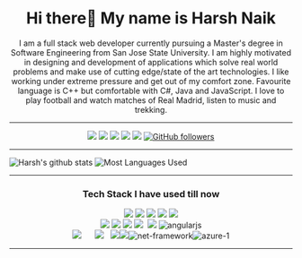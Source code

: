 <h1 align="center">Hi there👋 My name is Harsh Naik</h1>
<p align="center">
I am a full stack web developer currently pursuing a Master's degree in Software Engineering from San Jose State University. I am highly motivated in designing and development of applications which solve real world problems and make use of cutting edge/state of the art technologies. I like working under extreme pressure and get out of my comfort zone. Favourite language is C++ but comfortable with C#, Java and JavaScript. I love to play football and watch matches of Real Madrid, listen to music and trekking.
</p>
<hr>
<div align="center">
  
  [<img src="https://img.shields.io/badge/linkedin-%230077B5.svg?&style=for-the-badge&logo=linkedin&logoColor=white" />](https://www.linkedin.com/in/harshnaik7999/) [<img src="https://img.shields.io/badge/-gmail-c14438?style=for-the-badge&logo=Gmail&logoColor=white"/>](mailto:info@harshnaik.com)  [<img src="https://img.shields.io/badge/github-%23100000.svg?&style=for-the-badge&logo=github&logoColor=white" />](https://github.com/Autodidact7999)  [<img src = "https://img.shields.io/badge/instagram-%23E4405F.svg?&style=for-the-badge&logo=instagram&logoColor=white">](https://www.instagram.com/naik.99/)  [<img src = "https://img.shields.io/badge/resume-%234285F4.svg?&style=for-the-badge&logo=google-drive&logoColor=white">](https://drive.google.com/file/d/14HbxZ_rdKnSHM2g_VbKPIuzAXvNWhVCI/view)  [![GitHub followers](https://img.shields.io/github/followers/Autodidact7999?label=Followers&style=for-the-badge)](https://github.com/Autodidact7999?tab=followers)<br>
  
 </div>
  <hr>

  ![Harsh's github stats](https://github-readme-stats.vercel.app/api?username=Autodidact7999&theme=blue-green&count_private=true&show_icons=true&include_all_commits=true)
![Most Languages Used](https://github-readme-stats.vercel.app/api/top-langs/?username=Autodidact7999&theme=blue-green&layout=compact)

<hr>
<h3 align="center">Tech Stack I have used till now</h3>
<p align="center">
<img src="https://img.icons8.com/color/65/000000/c-sharp-logo.png"/> <img src="https://img.icons8.com/color/65/000000/c-plus-plus-logo.png"/> <img src="https://img.icons8.com/color/65/000000/java-coffee-cup-logo.png"/> <img src="https://img.icons8.com/color/65/000000/python.png"/> <img src="https://img.icons8.com/color/65/000000/javascript.png"/>
<br>
<img src="https://img.icons8.com/color/65/000000/html-5.png"/> <img src="https://img.icons8.com/color/65/000000/css3.png"/> <img src="https://img.icons8.com/color/65/000000/bootstrap.png"/>  <img src="https://img.icons8.com/ios-filled/50/000000/jquery.png"/> &nbsp;<img src="https://img.icons8.com/ultraviolet/55/000000/react.png"/> <img  src="https://img.icons8.com/color/48/angularjs.png" alt="angularjs"/>
<br/>
<img src="https://img.icons8.com/color/80/000000/microsoft-sql-server.png"/>&nbsp;&nbsp;&nbsp;&nbsp;&nbsp; <img src="https://img.icons8.com/ios/70/000000/mysql-logo.png"/> &nbsp; <img src="https://img.icons8.com/color/65/000000/git.png"/><img src="https://img.icons8.com/windows/65/000000/github.png"/><img src="https://img.icons8.com/color/48/net-framework.png" alt="net-framework"/><img  src="https://img.icons8.com/fluency/48/azure-1.png" alt="azure-1"/>
</p>
<hr>
